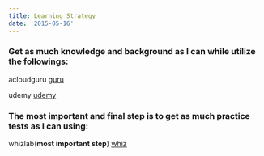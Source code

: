 ```yaml
---
title: Learning Strategy
date: '2015-05-16'
---
```


### Get as much knowledge and background as I can while utilize the followings:

acloudguru [guru](https://acloud.guru/)

udemy [udemy](https://www.udemy.com/course/aws-certified-developer-associate-dva-c01/learn/lecture/13495746?start=0#overview)

### The most important and final step is to get as much practice tests as I can using:

whizlab(**most important step**) [whiz](https://www.whizlabs.com/)
